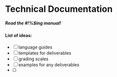 # Technical Documentation

##### Read the #!%$ing manual! 

#### List of ideas:
- [ ] language guides
- [ ] templates for deliverables
- [ ] grading scales
- [ ] examples for any deliverables
- [ ] 